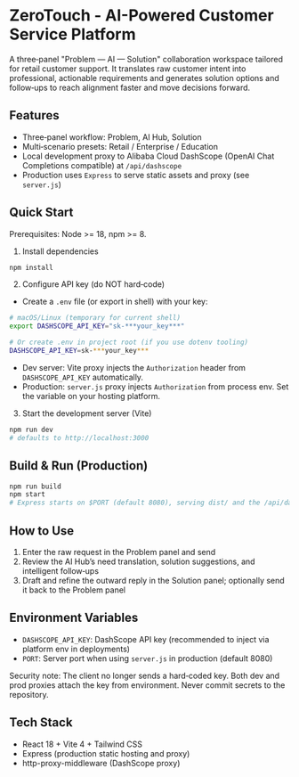 # ZeroTouch - AI-Powered Customer Service Platform

A three‑panel "Problem — AI — Solution" collaboration workspace tailored for retail customer support. It translates raw customer intent into professional, actionable requirements and generates solution options and follow‑ups to reach alignment faster and move decisions forward.

## Features

- Three‑panel workflow: Problem, AI Hub, Solution
- Multi‑scenario presets: Retail / Enterprise / Education
- Local development proxy to Alibaba Cloud DashScope (OpenAI Chat Completions compatible) at `/api/dashscope`
- Production uses `Express` to serve static assets and proxy (see `server.js`)

## Quick Start

Prerequisites: Node >= 18, npm >= 8.

1) Install dependencies

```bash
npm install
```

2) Configure API key (do NOT hard‑code)

- Create a `.env` file (or export in shell) with your key:

```bash
# macOS/Linux (temporary for current shell)
export DASHSCOPE_API_KEY="sk-***your_key***"

# Or create .env in project root (if you use dotenv tooling)
DASHSCOPE_API_KEY=sk-***your_key***
```

- Dev server: Vite proxy injects the `Authorization` header from `DASHSCOPE_API_KEY` automatically.
- Production: `server.js` proxy injects `Authorization` from process env. Set the variable on your hosting platform.

3) Start the development server (Vite)

```bash
npm run dev
# defaults to http://localhost:3000
```

## Build & Run (Production)

```bash
npm run build
npm start
# Express starts on $PORT (default 8080), serving dist/ and the /api/dashscope proxy
```

## How to Use

1) Enter the raw request in the Problem panel and send
2) Review the AI Hub’s need translation, solution suggestions, and intelligent follow‑ups
3) Draft and refine the outward reply in the Solution panel; optionally send it back to the Problem panel

## Environment Variables

- `DASHSCOPE_API_KEY`: DashScope API key (recommended to inject via platform env in deployments)
- `PORT`: Server port when using `server.js` in production (default 8080)

Security note: The client no longer sends a hard‑coded key. Both dev and prod proxies attach the key from environment. Never commit secrets to the repository.

## Tech Stack

- React 18 + Vite 4 + Tailwind CSS
- Express (production static hosting and proxy)
- http-proxy-middleware (DashScope proxy)
